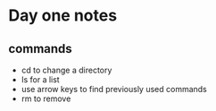 # Day one notes

## commands
* cd to change a directory
* ls for a list 
* use arrow keys to find previously used commands
* rm to remove
